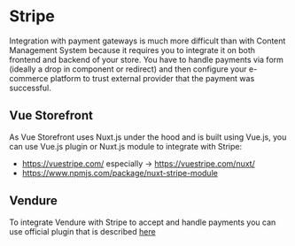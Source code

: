 # Stripe

Integration with payment gateways is much more difficult than with Content Management System because it requires you to integrate it on both frontend and backend of your store. You have to handle payments via form (ideally a drop in component or redirect) and then configure your e-commerce platform to trust external provider that the payment was successful.

## Vue Storefront

As Vue Storefront uses Nuxt.js under the hood and is built using Vue.js, you can use Vue.js plugin or Nuxt.js module to integrate with Stripe:

- <https://vuestripe.com/> especially -> <https://vuestripe.com/nuxt/>
- <https://www.npmjs.com/package/nuxt-stripe-module>

## Vendure

To integrate Vendure with Stripe to accept and handle payments you can use official plugin that is described [here](https://www.vendure.io/docs/typescript-api/payments-plugin/stripe-plugin/)
